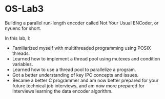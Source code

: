 # OS-Lab3
Building a parallel run-length encoder called Not Your Usual ENCoder, or nyuenc for short.

In this lab, I:
- Familiarized myself with multithreaded programming using POSIX threads.
- Learned how to implement a thread pool using mutexes and condition variables.
- Learned how to use a thread pool to parallelize a program.
- Got a better understanding of key IPC concepts and issues.
- Became a better C programmer and am now better prepared for your future technical job interviews, and am now more prepared for interviews learning the data encoder algorithm.
